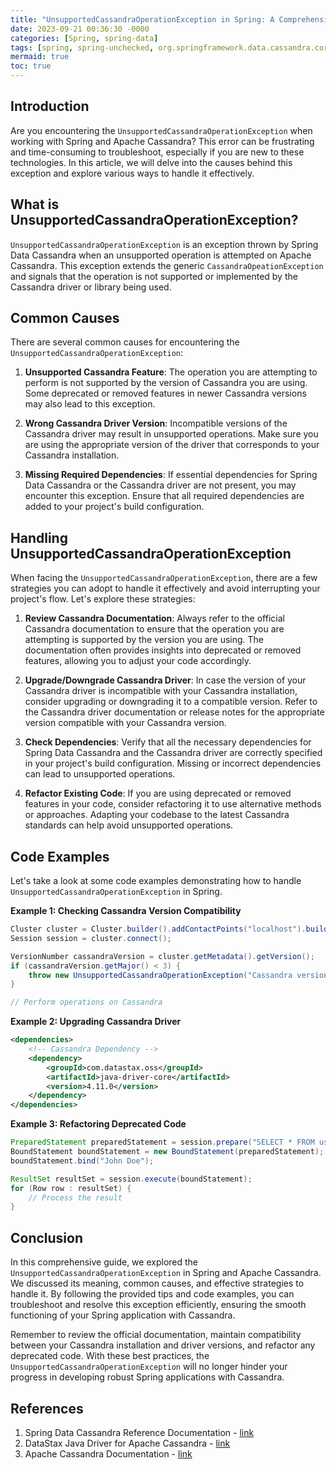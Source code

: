 ```yaml
---
title: "UnsupportedCassandraOperationException in Spring: A Comprehensive Guide"
date: 2023-09-21 00:36:30 -0000
categories: [Spring, spring-data]
tags: [spring, spring-unchecked, org.springframework.data.cassandra.core.mapping]
mermaid: true
toc: true
---
```



## Introduction
Are you encountering the `UnsupportedCassandraOperationException` when working with Spring and Apache Cassandra? This error can be frustrating and time-consuming to troubleshoot, especially if you are new to these technologies. In this article, we will delve into the causes behind this exception and explore various ways to handle it effectively.

## What is UnsupportedCassandraOperationException?
`UnsupportedCassandraOperationException` is an exception thrown by Spring Data Cassandra when an unsupported operation is attempted on Apache Cassandra. This exception extends the generic `CassandraOpeationException` and signals that the operation is not supported or implemented by the Cassandra driver or library being used.

## Common Causes
There are several common causes for encountering the `UnsupportedCassandraOperationException`:

1. **Unsupported Cassandra Feature**: The operation you are attempting to perform is not supported by the version of Cassandra you are using. Some deprecated or removed features in newer Cassandra versions may also lead to this exception.

2. **Wrong Cassandra Driver Version**: Incompatible versions of the Cassandra driver may result in unsupported operations. Make sure you are using the appropriate version of the driver that corresponds to your Cassandra installation.

3. **Missing Required Dependencies**: If essential dependencies for Spring Data Cassandra or the Cassandra driver are not present, you may encounter this exception. Ensure that all required dependencies are added to your project's build configuration.

## Handling UnsupportedCassandraOperationException
When facing the `UnsupportedCassandraOperationException`, there are a few strategies you can adopt to handle it effectively and avoid interrupting your project's flow. Let's explore these strategies:

1. **Review Cassandra Documentation**: Always refer to the official Cassandra documentation to ensure that the operation you are attempting is supported by the version you are using. The documentation often provides insights into deprecated or removed features, allowing you to adjust your code accordingly.

2. **Upgrade/Downgrade Cassandra Driver**: In case the version of your Cassandra driver is incompatible with your Cassandra installation, consider upgrading or downgrading it to a compatible version. Refer to the Cassandra driver documentation or release notes for the appropriate version compatible with your Cassandra version.

3. **Check Dependencies**: Verify that all the necessary dependencies for Spring Data Cassandra and the Cassandra driver are correctly specified in your project's build configuration. Missing or incorrect dependencies can lead to unsupported operations.

4. **Refactor Existing Code**: If you are using deprecated or removed features in your code, consider refactoring it to use alternative methods or approaches. Adapting your codebase to the latest Cassandra standards can help avoid unsupported operations.

## Code Examples
Let's take a look at some code examples demonstrating how to handle `UnsupportedCassandraOperationException` in Spring.

**Example 1: Checking Cassandra Version Compatibility**
```java
Cluster cluster = Cluster.builder().addContactPoints("localhost").build();
Session session = cluster.connect();

VersionNumber cassandraVersion = cluster.getMetadata().getVersion();
if (cassandraVersion.getMajor() < 3) {
    throw new UnsupportedCassandraOperationException("Cassandra version 3 or higher is required");
}

// Perform operations on Cassandra
```

**Example 2: Upgrading Cassandra Driver**
```xml
<dependencies>
    <!-- Cassandra Dependency -->
    <dependency>
        <groupId>com.datastax.oss</groupId>
        <artifactId>java-driver-core</artifactId>
        <version>4.11.0</version>
    </dependency>
</dependencies>
```

**Example 3: Refactoring Deprecated Code**
```java
PreparedStatement preparedStatement = session.prepare("SELECT * FROM users WHERE name = ?");
BoundStatement boundStatement = new BoundStatement(preparedStatement);
boundStatement.bind("John Doe");

ResultSet resultSet = session.execute(boundStatement);
for (Row row : resultSet) {
    // Process the result
}
```

## Conclusion
In this comprehensive guide, we explored the `UnsupportedCassandraOperationException` in Spring and Apache Cassandra. We discussed its meaning, common causes, and effective strategies to handle it. By following the provided tips and code examples, you can troubleshoot and resolve this exception efficiently, ensuring the smooth functioning of your Spring application with Cassandra.

Remember to review the official documentation, maintain compatibility between your Cassandra installation and driver versions, and refactor any deprecated code. With these best practices, the `UnsupportedCassandraOperationException` will no longer hinder your progress in developing robust Spring applications with Cassandra.

## References
1. Spring Data Cassandra Reference Documentation - [link](https://docs.spring.io/spring-data/cassandra/docs/current/reference/html/#reference)
2. DataStax Java Driver for Apache Cassandra - [link](https://docs.datastax.com/en/developer/java-driver/latest/manual/)
3. Apache Cassandra Documentation - [link](https://cassandra.apache.org/doc/latest/)

